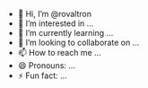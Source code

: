 - 👋 Hi, I’m @rovaltron
- 👀 I’m interested in ...
- 🌱 I’m currently learning ...
- 💞️ I’m looking to collaborate on ...
- 📫 How to reach me ...
- 😄 Pronouns: ...
- ⚡ Fun fact: ...

<!---
rovaltron/rovaltron is a ✨ special ✨ repository because its `README.md` (this file) appears on your GitHub profile.
You can click the Preview link to take a look at your changes.
--->
